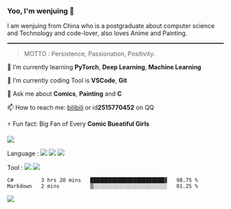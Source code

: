 ### Yoo, I'm wenjuing 👋

I am wenjuing from China who is a postgraduate about computer science and Technology and code-lover, also loves Anime and Painting.
<hr style="border:1px solid grey"/>

> MOTTO : Persistence, Passionation, Positivity.

🌱 I’m currently learning **PyTorch**, **Deep Learning**, **Machine Learning**

🔭 I’m currently coding Tool is **VSCode**, **Git**

💬 Ask me about **Comics**, **Painting** and **C**

📫 How to reach me: [bilibili](https://space.bilibili.com/359881460) or id**2515770452** on QQ

⚡ Fun fact: Big Fan of Every **Comic Bueatiful Girls**

![](https://github-readme-stats.vercel.app/api?username=wenjuing&theme=vue-dark)

Language : ![](https://img.shields.io/badge/Code-C-informational?style=flat&logo=C&logoColor=white&color=a8b9cc)
![](https://img.shields.io/badge/Code-Python-informational?style=flat&logo=Python&logoColor=white&color=3776ab)
![](https://img.shields.io/badge/Code-PHP-informational?style=flat&logo=php&logoColor=white&color=777bb4)

Tool : ![](https://img.shields.io/badge/Editor-VScode-informational?style=flat&logo=Visual–Studio–Code&logoColor=white&color=007acc)
![](https://img.shields.io/badge/Editor-IntelliJIDEA-informational?style=flat&logo=<LOGO_NAME>&logoColor=white&color=000000)

<!--START_SECTION:waka-->

```text
C#         3 hrs 20 mins   ████████████████████████▓   98.75 %
Markdown   2 mins          ▒░░░░░░░░░░░░░░░░░░░░░░░░   01.25 %
```

<!--END_SECTION:waka-->

![](https://visitor-badge.glitch.me/badge?page_id=wenjuing.readme)

